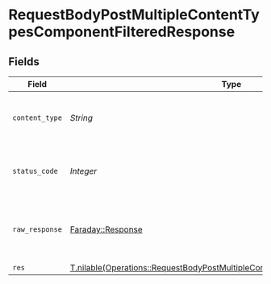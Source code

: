 # RequestBodyPostMultipleContentTypesComponentFilteredResponse


## Fields

| Field                                                                                                                                                                | Type                                                                                                                                                                 | Required                                                                                                                                                             | Description                                                                                                                                                          |
| -------------------------------------------------------------------------------------------------------------------------------------------------------------------- | -------------------------------------------------------------------------------------------------------------------------------------------------------------------- | -------------------------------------------------------------------------------------------------------------------------------------------------------------------- | -------------------------------------------------------------------------------------------------------------------------------------------------------------------- |
| `content_type`                                                                                                                                                       | *String*                                                                                                                                                             | :heavy_check_mark:                                                                                                                                                   | HTTP response content type for this operation                                                                                                                        |
| `status_code`                                                                                                                                                        | *Integer*                                                                                                                                                            | :heavy_check_mark:                                                                                                                                                   | HTTP response status code for this operation                                                                                                                         |
| `raw_response`                                                                                                                                                       | [Faraday::Response](https://www.rubydoc.info/gems/faraday/Faraday/Response)                                                                                          | :heavy_minus_sign:                                                                                                                                                   | Raw HTTP response; suitable for custom response parsing                                                                                                              |
| `res`                                                                                                                                                                | [T.nilable(Operations::RequestBodyPostMultipleContentTypesComponentFilteredRes)](../../models/operations/requestbodypostmultiplecontenttypescomponentfilteredres.md) | :heavy_minus_sign:                                                                                                                                                   | OK                                                                                                                                                                   |